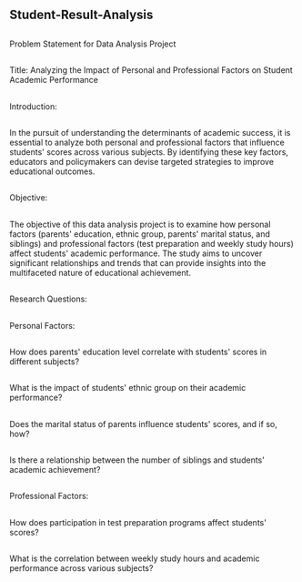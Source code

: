 ## Student-Result-Analysis
##
Problem Statement for Data Analysis Project
##
Title: Analyzing the Impact of Personal and Professional Factors on Student Academic Performance
##
Introduction:
##
In the pursuit of understanding the determinants of academic success, it is essential to analyze both personal and professional factors that influence students' scores across various subjects. By identifying these key factors, educators and policymakers can devise targeted strategies to improve educational outcomes.
##
Objective:
##
The objective of this data analysis project is to examine how personal factors (parents' education, ethnic group, parents' marital status, and siblings) and professional factors (test preparation and weekly study hours) affect students' academic performance. The study aims to uncover significant relationships and trends that can provide insights into the multifaceted nature of educational achievement.
##
Research Questions:
##
Personal Factors:
##
##
How does parents' education level correlate with students' scores in different subjects?
##
What is the impact of students' ethnic group on their academic performance?
##
Does the marital status of parents influence students' scores, and if so, how?
##
Is there a relationship between the number of siblings and students' academic achievement?
##
Professional Factors:
##
##
How does participation in test preparation programs affect students' scores?
##
What is the correlation between weekly study hours and academic performance across various subjects?
